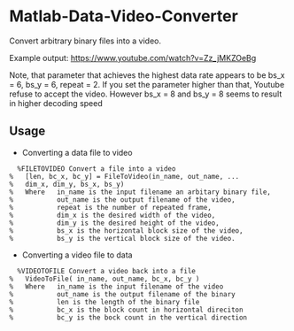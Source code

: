 # Matlab-Data-Video-Converter
Convert arbitrary binary files into a video. 

Example output: https://www.youtube.com/watch?v=Zz_jMKZOeBg

Note, that parameter that achieves the highest data rate appears to be bs_x = 6, bs_y = 6, repeat = 2. If you set the parameter higher than that, Youtube refuse to accept the video. However bs_x = 8 and bs_y = 8 seems to result in higher decoding speed
## Usage
- Converting a data file to video
```
  %FILETOVIDEO Convert a file into a video
%   [len, bc_x, bc_y] = FileToVideo(in_name, out_name, ...
%   dim_x, dim_y, bs_x, bs_y)
%   Where   in_name is the input filename an arbitary binary file, 
%           out_name is the output filename of the video,
%           repeat is the number of repeated frame,
%           dim_x is the desired width of the video,
%           dim_y is the desired height of the video,
%           bs_x is the horizontal block size of the video,
%           bs_y is the vertical block size of the video.
```
- Converting a video file to data
```
  %VIDEOTOFILE Convert a video back into a file
%   VideoToFile( in_name, out_name, bc_x, bc_y )
%   Where   in_name is the input filename of the video
%           out_name is the output filename of the binary
%           len is the length of the binary file
%           bc_x is the block count in horizontal direciton
%           bc_y is the bock count in the vertical direction
```



